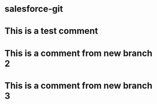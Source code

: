 # salesforce-git
# This is a test comment
# This is a comment from new branch 2
# This is a comment from new branch 3
